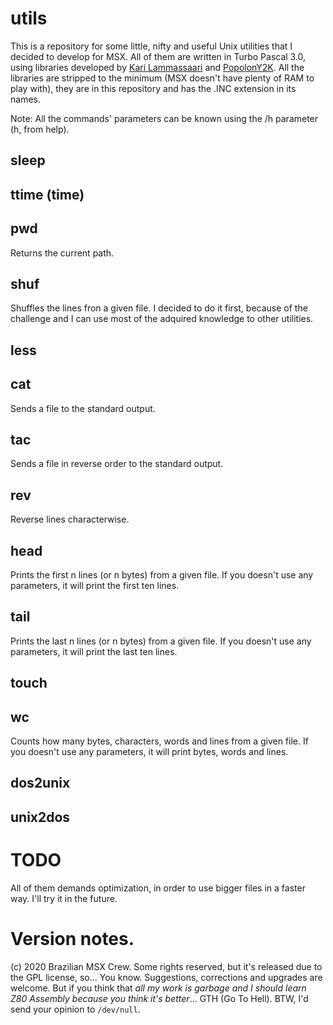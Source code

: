 # utils
This is a repository for some little, nifty and useful Unix utilities that I
decided to develop for MSX. All of them are written in Turbo Pascal 3.0,
using libraries developed by [Kari Lammassaari](http://pascal.hansotten.com/delphi/turbo-pascal-on-cpm-msx-dos-and-ms-dos/) 
and [PopolonY2K](https://sourceforge.net/projects/oldskooltech/). 
All the libraries are stripped to the minimum (MSX doesn't have plenty of RAM to
play with), they are in this repository and has the .INC extension in its names.

Note: All the commands' parameters can be known using the /h parameter (h,
from help).

## sleep

## ttime (time)
## pwd
Returns the current path. 

## shuf
Shuffles the lines fron a given file. I decided to do it first, because of
the challenge and I can use most of the adquired knowledge to other
utilities. 

## less
## cat
Sends a file to the standard output.

## tac
Sends a file in reverse order to the standard output.

## rev
Reverse lines characterwise.

## head
Prints the first n lines (or n bytes) from a given file. If you doesn't use any
parameters, it will print the first ten lines.

## tail
Prints the last n lines (or n bytes) from a given file. If you doesn't use any
parameters, it will print the last ten lines.

## touch
## wc
Counts how many bytes, characters, words and lines from a given file. If you
doesn't use any parameters, it will print bytes, words and lines.

## dos2unix
## unix2dos

# TODO
All of them demands optimization, in order to use bigger files in a faster
way. I'll try it in the future. 

# Version notes.
(c) 2020 Brazilian MSX Crew. Some rights reserved, but it's released due to
the GPL license, so... You know. Suggestions, corrections and upgrades are
welcome. But if you think that *all my work is garbage and I should learn Z80
Assembly because you think it's better*... GTH (Go To Hell). BTW, I'd send
your opinion to `/dev/null`.